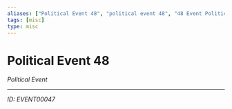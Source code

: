 ```yaml
---
aliases: ["Political Event 48", "political event 48", "48 Event Political"]
tags: [misc]
type: misc
---
```


# Political Event 48

*Political Event*

---
*ID: EVENT00047*